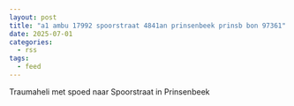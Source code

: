 ```yaml
---
layout: post
title: "a1 ambu 17992 spoorstraat 4841an prinsenbeek prinsb bon 97361"
date: 2025-07-01
categories: 
  - rss
tags: 
  - feed
---
```


Traumaheli met spoed naar Spoorstraat in Prinsenbeek
